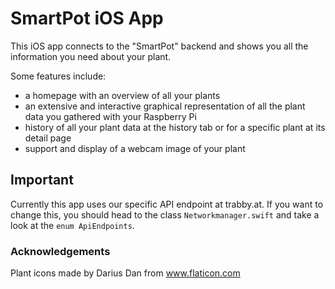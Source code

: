 # SmartPot iOS App

This iOS app connects to the "SmartPot" backend and shows you all the information you need about your plant. 

Some features include:

- a homepage with an overview of all your plants
- an extensive and interactive graphical representation of all the plant data you gathered with your Raspberry Pi
- history of all your plant data at the history tab or for a specific plant at its detail page
- support and display of a webcam image of your plant

## Important

Currently this app uses our specific API endpoint at trabby.at. If you want to change this, you should head to the class `Networkmanager.swift` and take a look at the `enum ApiEndpoints`. 



### Acknowledgements

Plant icons made by Darius Dan from www.flaticon.com
